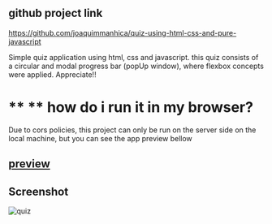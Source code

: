 
## github project link
https://github.com/joaquimmanhica/quiz-using-html-css-and-pure-javascript

Simple quiz application using html, css and javascript. 
this quiz consists of a circular and modal progress bar (popUp window), where flexbox concepts were applied. Appreciate!!

# ** ** how do i run it in my browser?
Due to cors policies, this project can only be run on the server side on the local machine, but you can see the app preview bellow
## [preview](https://codepen.io/joaquim-manhica/pen/GRQbWvP)

## Screenshot
![quiz](https://user-images.githubusercontent.com/38292962/175038898-6b0a778f-442b-4f95-bacf-8d2b07e3c11f.jpg)
